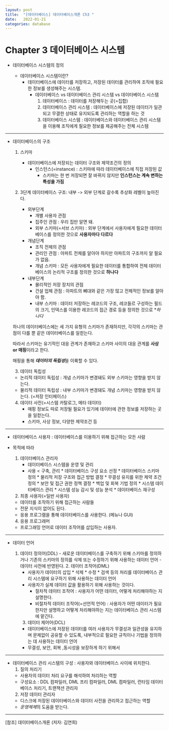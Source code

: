 ```yaml
---
layout: post
title:  "[데이터베이스] 데이터베이스개론 Ch3 "
date:   2022-01-21
categories: database
---
```


# Chapter 3 데이터베이스 시스템

- 데이터베이스 시스템의 정의

	* 데이터베이스 시스템이란?
		- 데이터베이스에 데이터를 저장하고, 저장된 데이터를 관리하여 조직에 필요한 정보를 생성해주는 시스템.
		  * 데이터베이스 vs 데이터베이스 관리 시스템 vs 데이터베이스 시스템
		    1. 데이터베이스 : 데이터를 저장해두는 곳(=집합)
		    2. 데이터베이스 관리 시스템 : 데이터베이스에 저장된 데이터가 일관되고 무결한 상태로 유지되도록 관리하는 역할을 하는 것 
		    3. 데이터베이스 시스템 : 데이터베이스와 데이터베이스 관리 시스템을 이용해 조직에게 필요한 정보를 제공해주는 전체 시스템 
		  
---
- 데이터베이스의 구조

	1. 스키마
		- 데이터베이스에 저장되는 데이터 구조와 제약조건의 정의
		  * 인스턴스(=instance) : 스키마에 따라 데이터베이스에 직접 저장된 값
		    - 스키마는 한 번 저장되면 잘 바뀌지 않지만 **인스턴스는 계속 변하는 특성을 가짐**
		 
	2. 3단계 데이터베이스 구조: 내부 -> 외부 단계로 갈수록 추상화 레벨이 높아진다. 
		- 외부단계 
		  * 개별 사용자 관점
		  * 집주인 관점 : 우리 집만 알면 돼.
		  * 외부 스키마(=서브 스키마) : 외부 단계에서 사용자에게 필요한 데이터베이스를 정의한 것으로 **사용자마다 다르다**
		- 개념단계
		  * 조직 전체의 관점
		  * 관리인 관점 : 아파트 전체를 알아야 하지만 아파트의 구조까지 알 필요가 없음.
		  * 개념 스키마 : 모든 사용자에게 필요한 데이터를 통합하여 전체 데이터베이스의 논리적 구조를 정의한 것으로 **하나다**
		- 내부단계
		  * 물리적인 저장 장치의 관점 
		  * 건설 업체 관점 : 아파트의 뼈대와 같은 가장 많고 전체적인 정보를 알아야 함.
		  * 내부 스키마 : 데이터 저장하는 레코드의 구조, 레코들르 구성하는 필드의 크기, 인덱스를 이용한 레코드의 접근 경로 등을 정의한 것으로 **하나다*

  하나의 데이터베이스에는 세 가지 유형의 스키마가 존재하지만, 각각의 스키마는 관점이 다를 뿐 같은 데이터베이스를 일컫는다. 
  
  따라서 스키마는 유기적인 대응 관계가 존재하고 스키마 사이의 대응 관계를 **사상 or 매핑**이라고 한다.
  
  매핑을 통해 ***데이터의 독립성***을 이륙할 수 있다.
  
   3. 데이터 독립성
     - 논리적 데이터 독립성 : 개념 스키마가 변경돼도 외부 스키마는 영향을 받지 않는다.
     - 물리적 데이터 독립성 : 내부 스키마가 변경돼도 개념 스키마는 영향을 받지 않는다. (=저장 인터페이스)

  4. 데이터 사전(=시스템 카탈로그, 메타 데이터)
     - 매핑 정보도 따로 저장될 필요가 있기에 데이터에 관한 정보를 저장하는 곳을 일컫는다.
     - 스키마, 사상 정보, 다양한 제약조건 등
---

- 데이터베이스 사용자 : 데이터베이스를 이용하기 위해 접근하는 모든 사람

- 목적에 따라
	1. 데이터베이스 관리자
		- 데이터베이스 시스템을 운영 및 관리
		- 사용 < 구축, 관리
      * 데이터베이스 구성 요소 선정
      * 데이터베이스 스키마 정의
      * 물리적 저장 구조와 접근 방법 결정
      * 무결성 유지를 위한 제약 조건 정의
      * 보안 및 접근 권한 정책 결정
      * 백업 및 회복 기법 정의
      * 시스템 데이터베이스 관리
      * 시스템 성능 감시 및 성능 분석
      * 데이터베이스 재구성
  2. 최종 사용자(=일반 사용자)
    - 데이터를 조작하기 위해 접근하는 사람들
    - 전문 지식이 없어도 된다.
    - 응용 프로그램을 통해 데이터베이스를 사용한다. (메뉴나 GUI)
  4. 응용 프로그래머
    - 프로그래밍 언어로 데이터 조작어를 삽입하는 사용자.
		
---
- 데이터 언어

    1. 데이터 정의어(DDL)
      - 새로운 데이터베이스를 구축하기 위해 스키마를 정의하거나 기존의 스키마의 정의를 삭제 또는 수정하기 위해 사용하는 데이터 언어
      - 데이터 사전에 반영된다.
		2. 데이터 조작어(DML)
		  - 사용자가 데이터의 삽입 * 삭제 * 수정 * 검색 등의 처리를 데이터베이스 관리 시스템에 요구하기 위해 사용하는 데이터 언어
		  - 사용자가 실제 데이터 값을 활용하기 위해 사용하는 것이다. 
		    * 절차적 데이터 조작어 : 사용자가 어떤 데이터, 어떻게 처리해야하는 지 설명한다. 
		    * 비절차적 데이터 조작어(=선언적 언어) : 사용자가 어떤 데이터가 필요한지만 설명하고 어떻게 처리해야하는 지는 데이터베이스 관리 시스템에 맡긴다.
		3. 데이터 제어어(DCL)
		  - 데이터베이스에 저장된 데이터를 여러 사용자가 무결성과 일관성을 유지하며 문제없이 공유할 수 있도록, 내부적으로 필요한 규칙이나 기법을 정의하는 데 사용하는 데이터 언어
		  - 무결성, 보안, 회복 ,동시성을 보장하게 하기 위해서

    
---
- 데이터베이스 관리 시스템의 구성 : 사용자와 데이터베이스 사이에 위치한다. 
  1. 질의 처리기
    - 사용자의 데이터 처리 요구를 해석하여 처리하는 역할
    - 구성요소 : DDL 컴파일러, DML 프리 컴파일러, DML 컴파일러, 런타임 데이터베이스 처리기, 트랜잭션 관리자
  2. 저장 데이터 관리자
    - 디스크에 저장된 데이터베이스와 데이터 사전을 관리하고 접근하는 역할
    - *운영체제*의 도움을 받는다. 
---


[참조] 데이터베이스개론 (저자: 김연희)
